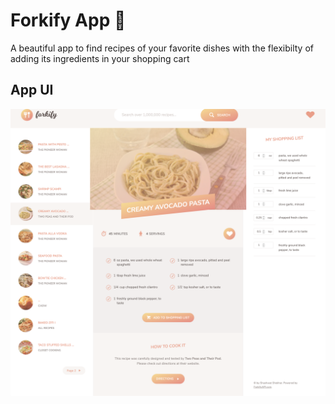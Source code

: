 # Forkify App 🥗
A beautiful app to find recipes of your favorite dishes with the flexibilty of adding its ingredients in your shopping cart


## App UI 

![interface](https://github.com/ashshekhar/forkify-app/blob/master/Screen%20Shot%202020-07-04%20at%209.05.12%20PM.png)
 
